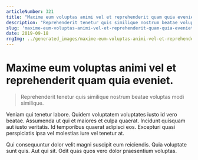 ```yaml
---
articleNumber: 321
title: "Maxime eum voluptas animi vel et reprehenderit quam quia eveniet."
description: "Reprehenderit tenetur quis similique nostrum beatae voluptas modi similique."
slug: 'maxime-eum-voluptas-animi-vel-et-reprehenderit-quam-quia-eveniet.'
date: 2019-09-18
rngImg: ../generated_images/maxime-eum-voluptas-animi-vel-et-reprehenderit-quam-quia-eveniet..jpg
---
```


# Maxime eum voluptas animi vel et reprehenderit quam quia eveniet.

> Reprehenderit tenetur quis similique nostrum beatae voluptas modi similique.

Veniam qui tenetur labore. Quidem voluptatem voluptates iusto id vero beatae. Assumenda ut qui et maiores et culpa quaerat. Incidunt quisquam aut iusto veritatis. Id temporibus quaerat adipisci eos. Excepturi quasi perspiciatis ipsa vel molestias iure vel tenetur at.
 Qui consequuntur dolor velit magni suscipit eum reiciendis. Quia voluptate sunt quis. Aut qui sit. Odit quas quos vero dolor praesentium voluptas.
